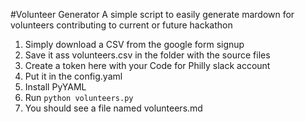 #Volunteer Generator
A simple script to easily generate mardown for volunteers contributing to current or future hackathon


1. Simply download a CSV from the google form signup
2. Save it ass volunteers.csv in the folder with the source files
3. Create a token here with your Code for Philly slack account
4. Put it in the config.yaml
5. Install PyYAML
6. Run `python volunteers.py`
7. You should see a file named volunteers.md